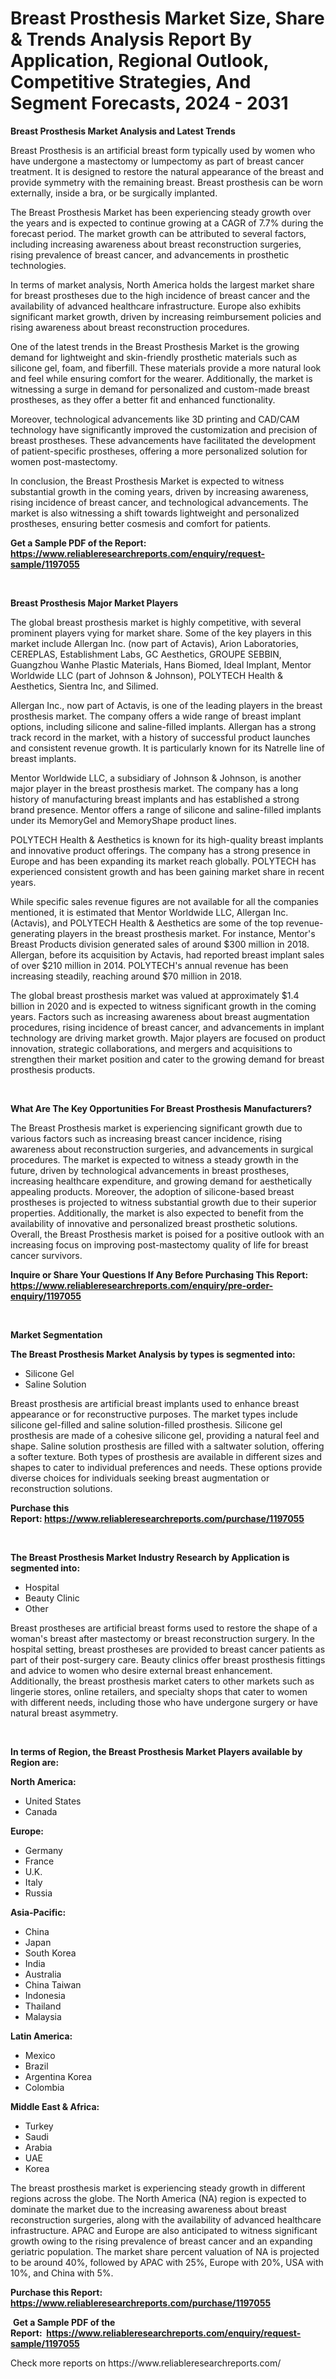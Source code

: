 <p><h1>Breast Prosthesis Market Size, Share & Trends Analysis Report By Application, Regional Outlook, Competitive Strategies, And Segment Forecasts, 2024 - 2031</h1></p><p><strong>Breast Prosthesis Market Analysis and Latest Trends</strong></p>
<p><p>Breast Prosthesis is an artificial breast form typically used by women who have undergone a mastectomy or lumpectomy as part of breast cancer treatment. It is designed to restore the natural appearance of the breast and provide symmetry with the remaining breast. Breast prosthesis can be worn externally, inside a bra, or be surgically implanted.</p><p>The Breast Prosthesis Market has been experiencing steady growth over the years and is expected to continue growing at a CAGR of 7.7% during the forecast period. The market growth can be attributed to several factors, including increasing awareness about breast reconstruction surgeries, rising prevalence of breast cancer, and advancements in prosthetic technologies.</p><p>In terms of market analysis, North America holds the largest market share for breast prostheses due to the high incidence of breast cancer and the availability of advanced healthcare infrastructure. Europe also exhibits significant market growth, driven by increasing reimbursement policies and rising awareness about breast reconstruction procedures.</p><p>One of the latest trends in the Breast Prosthesis Market is the growing demand for lightweight and skin-friendly prosthetic materials such as silicone gel, foam, and fiberfill. These materials provide a more natural look and feel while ensuring comfort for the wearer. Additionally, the market is witnessing a surge in demand for personalized and custom-made breast prostheses, as they offer a better fit and enhanced functionality.</p><p>Moreover, technological advancements like 3D printing and CAD/CAM technology have significantly improved the customization and precision of breast prostheses. These advancements have facilitated the development of patient-specific prostheses, offering a more personalized solution for women post-mastectomy.</p><p>In conclusion, the Breast Prosthesis Market is expected to witness substantial growth in the coming years, driven by increasing awareness, rising incidence of breast cancer, and technological advancements. The market is also witnessing a shift towards lightweight and personalized prostheses, ensuring better cosmesis and comfort for patients.</p></p>
<p><strong>Get a Sample PDF of the Report:&nbsp; <a href="https://www.reliableresearchreports.com/enquiry/request-sample/1197055">https://www.reliableresearchreports.com/enquiry/request-sample/1197055</a></strong></p>
<p>&nbsp;</p>
<p><strong>Breast Prosthesis Major Market Players</strong></p>
<p><p>The global breast prosthesis market is highly competitive, with several prominent players vying for market share. Some of the key players in this market include Allergan Inc. (now part of Actavis), Arion Laboratories, CEREPLAS, Establishment Labs, GC Aesthetics, GROUPE SEBBIN, Guangzhou Wanhe Plastic Materials, Hans Biomed, Ideal Implant, Mentor Worldwide LLC (part of Johnson & Johnson), POLYTECH Health & Aesthetics, Sientra Inc, and Silimed.</p><p>Allergan Inc., now part of Actavis, is one of the leading players in the breast prosthesis market. The company offers a wide range of breast implant options, including silicone and saline-filled implants. Allergan has a strong track record in the market, with a history of successful product launches and consistent revenue growth. It is particularly known for its Natrelle line of breast implants.</p><p>Mentor Worldwide LLC, a subsidiary of Johnson & Johnson, is another major player in the breast prosthesis market. The company has a long history of manufacturing breast implants and has established a strong brand presence. Mentor offers a range of silicone and saline-filled implants under its MemoryGel and MemoryShape product lines.</p><p>POLYTECH Health & Aesthetics is known for its high-quality breast implants and innovative product offerings. The company has a strong presence in Europe and has been expanding its market reach globally. POLYTECH has experienced consistent growth and has been gaining market share in recent years.</p><p>While specific sales revenue figures are not available for all the companies mentioned, it is estimated that Mentor Worldwide LLC, Allergan Inc. (Actavis), and POLYTECH Health & Aesthetics are some of the top revenue-generating players in the breast prosthesis market. For instance, Mentor's Breast Products division generated sales of around $300 million in 2018. Allergan, before its acquisition by Actavis, had reported breast implant sales of over $210 million in 2014. POLYTECH's annual revenue has been increasing steadily, reaching around $70 million in 2018.</p><p>The global breast prosthesis market was valued at approximately $1.4 billion in 2020 and is expected to witness significant growth in the coming years. Factors such as increasing awareness about breast augmentation procedures, rising incidence of breast cancer, and advancements in implant technology are driving market growth. Major players are focused on product innovation, strategic collaborations, and mergers and acquisitions to strengthen their market position and cater to the growing demand for breast prosthesis products.</p></p>
<p>&nbsp;</p>
<p><strong>What Are The Key Opportunities For Breast Prosthesis Manufacturers?</strong></p>
<p><p>The Breast Prosthesis market is experiencing significant growth due to various factors such as increasing breast cancer incidence, rising awareness about reconstruction surgeries, and advancements in surgical procedures. The market is expected to witness a steady growth in the future, driven by technological advancements in breast prostheses, increasing healthcare expenditure, and growing demand for aesthetically appealing products. Moreover, the adoption of silicone-based breast prostheses is projected to witness substantial growth due to their superior properties. Additionally, the market is also expected to benefit from the availability of innovative and personalized breast prosthetic solutions. Overall, the Breast Prosthesis market is poised for a positive outlook with an increasing focus on improving post-mastectomy quality of life for breast cancer survivors.</p></p>
<p><strong>Inquire or Share Your Questions If Any Before Purchasing This Report: <a href="https://www.reliableresearchreports.com/enquiry/pre-order-enquiry/1197055">https://www.reliableresearchreports.com/enquiry/pre-order-enquiry/1197055</a></strong></p>
<p>&nbsp;</p>
<p><strong>Market Segmentation</strong></p>
<p><strong>The Breast Prosthesis Market Analysis by types is segmented into:</strong></p>
<p><ul><li>Silicone Gel</li><li>Saline Solution</li></ul></p>
<p><p>Breast prosthesis are artificial breast implants used to enhance breast appearance or for reconstructive purposes. The market types include silicone gel-filled and saline solution-filled prosthesis. Silicone gel prosthesis are made of a cohesive silicone gel, providing a natural feel and shape. Saline solution prosthesis are filled with a saltwater solution, offering a softer texture. Both types of prosthesis are available in different sizes and shapes to cater to individual preferences and needs. These options provide diverse choices for individuals seeking breast augmentation or reconstruction solutions.</p></p>
<p><strong>Purchase this Report:&nbsp;<a href="https://www.reliableresearchreports.com/purchase/1197055">https://www.reliableresearchreports.com/purchase/1197055</a></strong></p>
<p>&nbsp;</p>
<p><strong>The Breast Prosthesis Market Industry Research by Application is segmented into:</strong></p>
<p><ul><li>Hospital</li><li>Beauty Clinic</li><li>Other</li></ul></p>
<p><p>Breast prostheses are artificial breast forms used to restore the shape of a woman's breast after mastectomy or breast reconstruction surgery. In the hospital setting, breast prostheses are provided to breast cancer patients as part of their post-surgery care. Beauty clinics offer breast prosthesis fittings and advice to women who desire external breast enhancement. Additionally, the breast prosthesis market caters to other markets such as lingerie stores, online retailers, and specialty shops that cater to women with different needs, including those who have undergone surgery or have natural breast asymmetry.</p></p>
<p>&nbsp;</p>
<p><strong>In terms of Region, the Breast Prosthesis Market Players available by Region are:</strong></p>
<p>
    <p> <strong> North America: </strong>
        <ul>
            <li>United States</li>
            <li>Canada</li>
        </ul>
        </p> 
    <p> <strong> Europe: </strong>
        <ul>
            <li>Germany</li>
            <li>France</li>
            <li>U.K.</li>
            <li>Italy</li>
            <li>Russia</li>
        </ul>
        </p> 
    <p> <strong> Asia-Pacific: </strong>
        <ul>
            <li>China</li>
            <li>Japan</li>
            <li>South Korea</li>
            <li>India</li>
            <li>Australia</li>
            <li>China Taiwan</li>
            <li>Indonesia</li>
            <li>Thailand</li>
            <li>Malaysia</li>
        </ul>
        </p> 
    <p> <strong> Latin America: </strong>
        <ul>
            <li>Mexico</li>
            <li>Brazil</li>
            <li>Argentina Korea</li>
            <li>Colombia</li>
        </ul>
        </p> 
    <p> <strong> Middle East & Africa: </strong>
        <ul>
            <li>Turkey</li>
            <li>Saudi</li>
            <li>Arabia</li>
            <li>UAE</li>
            <li>Korea</li>
        </ul>
    </p>
    </p>
<p><p>The breast prosthesis market is experiencing steady growth in different regions across the globe. The North America (NA) region is expected to dominate the market due to the increasing awareness about breast reconstruction surgeries, along with the availability of advanced healthcare infrastructure. APAC and Europe are also anticipated to witness significant growth owing to the rising prevalence of breast cancer and an expanding geriatric population. The market share percent valuation of NA is projected to be around 40%, followed by APAC with 25%, Europe with 20%, USA with 10%, and China with 5%.</p></p>
<p><strong>Purchase this Report: <a href="https://www.reliableresearchreports.com/purchase/1197055">https://www.reliableresearchreports.com/purchase/1197055</a></strong></p>
<p>&nbsp;<strong>Get a Sample PDF of the Report:&nbsp;&nbsp;<a href="https://www.reliableresearchreports.com/enquiry/request-sample/1197055">https://www.reliableresearchreports.com/enquiry/request-sample/1197055</a></strong></p>
<p><strong></strong></p>
<p>Check more reports on https://www.reliableresearchreports.com/</p>